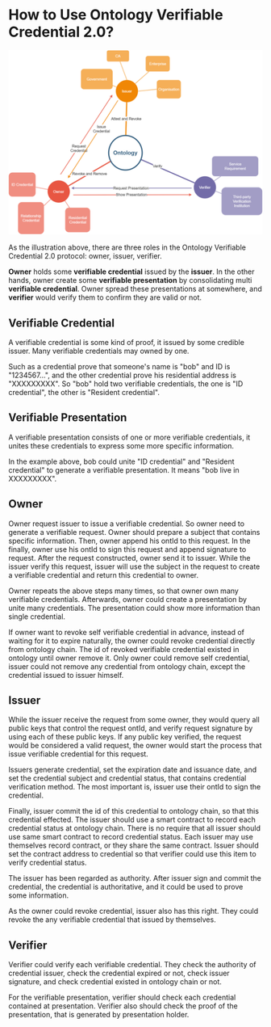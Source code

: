 # How to Use Ontology Verifiable Credential 2.0?

![roles](./roles.png)

As the illustration above, there are three roles in the Ontology Verifiable Credential 2.0 protocol: owner, issuer, verifier.

**Owner** holds some **verifiable credential** issued by the **issuer**. In the other hands, owner create some **verifiable presentation** by consolidating multi
**verifiable credential**. Owner spread these presentations at somewhere, and **verifier** would verify them to confirm they are valid or not.

## Verifiable Credential

A verifiable credential is some kind of proof, it issued by some credible issuer. Many verifiable credentials may owned by one.

Such as a credential prove that someone's name is "bob" and ID is "1234567...", and the other credential prove his residential address
is "XXXXXXXXX". So "bob" hold two verifiable credentials, the one is "ID credential", the other is "Resident credential".

## Verifiable Presentation

A verifiable presentation consists of one or more verifiable credentials, it unites these credentials to express some more
specific information.

In the example above, bob could unite "ID credential" and "Resident credential" to generate a verifiable presentation.
It means "bob live in XXXXXXXXX".

## Owner

Owner request issuer to issue a verifiable credential. So owner need to generate a verifiable request. Owner should
prepare a subject that contains specific information. Then, owner append his ontId to this request. In the finally,
owner use his ontId to sign this request and append signature to request. After the request constructed, owner send
it to issuer. While the issuer verify this request, issuer will use the subject in the request to create a verifiable
credential and return this credential to owner.

Owner repeats the above steps many times, so that owner own many verifiable credentials. Afterwards, owner could create
a presentation by unite many credentials. The presentation could show more information than single credential.

If owner want to revoke self verifiable credential in advance, instead of waiting for it to expire naturally, the owner
could revoke credential directly from ontology chain. The id of revoked verifiable credential existed in ontology until
owner remove it. Only owner could remove self credential, issuer could not remove any credential from ontology chain,
except the credential issued to issuer himself.

## Issuer

While the issuer receive the request from some owner, they would query all public keys that control the request ontId,
and verify request signature by using each of these public keys. If any public key verified, the request would be
considered a valid request, the owner would start the process that issue verifiable credential for this request.

Issuers generate credential, set the expiration date and issuance date, and set the credential subject and credential
status, that contains credential verification method. The most important is, issuer use their ontId to sign the credential.

Finally, issuer commit the id of this credential to ontology chain, so that this credential effected. The issuer should
use a smart contract to record each credential status at ontology chain. There is no require that all issuer should use
same smart contract to record credential status. Each issuer may use themselves record contract, or they share the same
contract. Issuer should set the contract address to credential so that verifier could use this item to verify credential
status.

The issuer has been regarded as authority. After issuer sign and commit the credential, the credential is authoritative,
and it could be used to prove some information.

As the owner could revoke credential, issuer also has this right. They could revoke the any verifiable credential that
issued by themselves.

## Verifier

Verifier could verify each verifiable credential. They check the authority of credential issuer, check the credential
expired or not, check issuer signature, and check credential existed in ontology chain or not.

For the verifiable presentation, verifier should check each credential contained at presentation. Verifier also should
check the proof of the presentation, that is generated by presentation holder.
